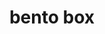 ---
layout: smileys&emotion
title: bento box
emoji: bento_box
permalink: 🍱.html
image: assets/img/3moji/bento_box.png
---